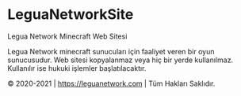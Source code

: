 # LeguaNetworkSite
Legua Network Minecraft Web Sitesi


  Legua Network minecraft sunucuları için faaliyet veren bir oyun sunucusudur. Web sitesi kopyalanmaz veya hiç bir yerde kullanılmaz. Kullanılır ise hukuki işlemler başlatılacaktır.

© 2020-2021 | https://leguanetwork.com | Tüm Hakları Saklıdır.
